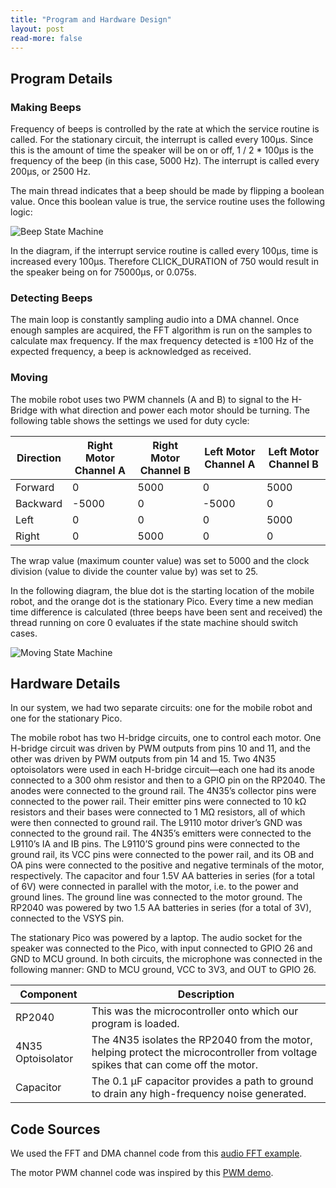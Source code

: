 ```yaml
---
title: "Program and Hardware Design"
layout: post
read-more: false
---
```


## Program Details

### Making Beeps

Frequency of beeps is controlled by the rate at which the service routine is called. For the stationary circuit, the interrupt is called every 100μs. Since this is the amount of time the speaker will be on or off, 1 / 2 * 100μs is the frequency of the beep (in this case, 5000 Hz). The interrupt is called every 200μs, or 2500 Hz.

The main thread indicates that a beep should be made by flipping a boolean value. Once this boolean value is true, the service routine uses the following logic:

![Beep State Machine](https://i.ibb.co/WcW4b9T/final-state-machine-Page-2-drawio.png)

In the diagram, if the interrupt service routine is called every 100μs, time is increased every 100μs. Therefore CLICK_DURATION of 750 would result in the speaker being on for 75000μs, or 0.075s. 

### Detecting Beeps

The main loop is constantly sampling audio into a DMA channel. Once enough samples are acquired, the FFT algorithm is run on the samples to calculate max frequency. If the max frequency detected is ±100 Hz of the expected frequency, a beep is acknowledged as received.

### Moving

The mobile robot uses two PWM channels (A and B) to signal to the H-Bridge with what direction and power each motor should be turning. The following table shows the settings we used for duty cycle:

| Direction | Right Motor Channel A | Right Motor Channel B | Left Motor Channel A | Left Motor Channel B |
| --------- | --------------------- | --------------------- | -------------------- | -------------------- |
| Forward   | 0                     | 5000                  | 0                    | 5000                 |
| Backward  | -5000                 | 0                     | -5000                | 0                    |
| Left      | 0                     | 0                     | 0                    | 5000                 |
| Right     | 0                     | 5000                  | 0                    | 0                    |

The wrap value (maximum counter value) was set to 5000 and the clock division (value to divide the counter value by) was set to 25.

In the following diagram, the blue dot is the starting location of the mobile robot, and the orange dot is the stationary Pico. Every time a new median time difference is calculated (three beeps have been sent and received) the thread running on core 0 evaluates if the state machine should switch cases. 

![Moving State Machine](https://i.ibb.co/pnMGG9B/final-state-machine-Page-1-drawio.png)

## Hardware Details
In our system, we had two separate circuits: one for the mobile robot and one for the stationary Pico. 

The mobile robot has two H-bridge circuits, one to control each motor. One H-bridge circuit was driven by PWM outputs from pins 10 and 11, and the other was driven by PWM outputs from pin 14 and 15. Two 4N35 optoisolators were used in each H-bridge circuit—each one had its anode connected to a 300 ohm resistor and then to a GPIO pin on the RP2040. The anodes were connected to the ground rail. The 4N35’s collector pins were connected to the power rail. Their emitter pins were connected to 10 kΩ resistors and their bases were connected to 1 MΩ resistors, all of which were then connected to ground rail. The L9110 motor driver’s GND was connected to the ground rail. The 4N35’s emitters were connected to the L9110’s IA and IB pins. The L9110’S ground pins were connected to the ground rail, its VCC pins were connected to the power rail, and its OB and OA pins were connected to the positive and negative terminals of the motor, respectively. The capacitor and four 1.5V AA batteries in series (for a total of 6V) were connected in parallel with the motor, i.e. to the power and ground lines. The ground line was connected to the motor ground. The RP2040 was powered by two 1.5 AA batteries in series (for a total of 3V), connected to the VSYS pin. 

The stationary Pico was powered by a laptop. The audio socket for the speaker was connected to the Pico, with input connected to GPIO 26 and GND to MCU ground. In both circuits, the microphone was connected in the following manner: GND to MCU ground, VCC to 3V3, and OUT to GPIO 26.

| Component | Description | 
| --------- | ------------| 
| RP2040 | This was the microcontroller onto which our program is loaded. | 
| 4N35 Optoisolator | The 4N35 isolates the RP2040 from the motor, helping protect the microcontroller from voltage spikes that can come off the motor. |
| Capacitor | The 0.1 μF capacitor provides a path to ground to drain any high-frequency noise generated. | 


## Code Sources
We used the FFT and DMA channel code from this [audio FFT example](https://github.com/vha3/Hunter-Adams-RP2040-Demos/blob/master/Lab_1/Audio_FFT/fft.c).

The motor PWM channel code was inspired by this [PWM demo](https://github.com/vha3/Hunter-Adams-RP2040-Demos/blob/master/Lab_3/PWM_Demo/pwm-demo.c).


